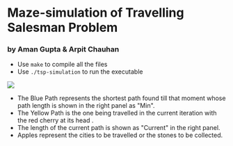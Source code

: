 # Maze-simulation of Travelling Salesman Problem
### by Aman Gupta & Arpit Chauhan

* Use ```make``` to compile all the files
* Use ```./tsp-simulation``` to run the executable

![](https://github.com/arch1902/maze-simulation/blob/main/data/tsp1.png)

* The Blue Path represents the shortest path found till that moment whose path length is shown in the right panel as "Min".
* The Yellow Path is the one being travelled in the current iteration with the red cherry at its head .
* The length of the current path is shown as "Current" in the right panel.
* Apples represent the cities to be travelled or the stones to be collected.
